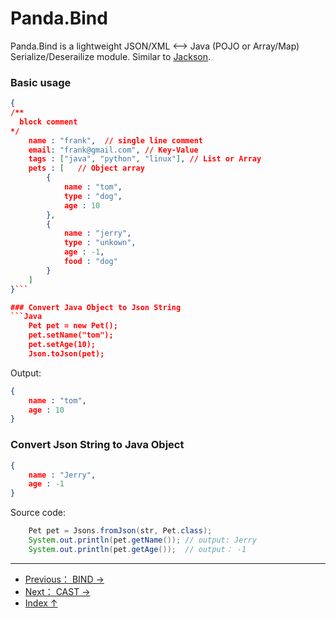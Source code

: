  Panda.Bind
============================

 Panda.Bind is a lightweight JSON/XML <--> Java (POJO or Array/Map) Serialize/Deserailize module.
 Similar to [Jackson](https://github.com/FasterXML/jackson).

### Basic usage
```Json
{
/**
  block comment
*/
    name : "frank",  // single line comment
    email: "frank@gmail.com", // Key-Value
    tags : ["java", "python", "linux"], // List or Array
    pets : [   // Object array
        {
            name : "tom",
            type : "dog",
            age : 10
        },
        {
            name : "jerry",
            type : "unkown",
            age : -1,
            food : "dog"
        }
    ]
}```

### Convert Java Object to Json String
```Java
	Pet pet = new Pet();
	pet.setName("tom");
	pet.setAge(10);
	Json.toJson(pet);
```

Output:

```Json
{
    name : "tom",
    age : 10
}
```

### Convert Json String to Java Object
```Json
{
    name : "Jerry",
    age : -1
}
```

Source code:

```Java
	Pet pet = Jsons.fromJson(str, Pet.class);
	System.out.println(pet.getName()); // output: Jerry
	System.out.println(pet.getAge());  // output： -1
```



---

 - [Previous： BIND →](bind_en.md)
 - [Next： CAST →](cast_en.md)
 - [Index ↑](index_ja.md)
